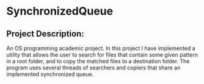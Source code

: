 # SynchronizedQueue

## Project Description:
An OS programming academic project. In this project I have implemented a utility that allows the user to search for files that contain some given pattern in a root folder, and to copy the matched files to a destination folder.
The program uses several threads of searchers and copiers that share an implemented synchronized queue. 
